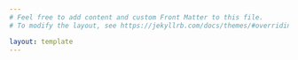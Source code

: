 ```yaml
---
# Feel free to add content and custom Front Matter to this file.
# To modify the layout, see https://jekyllrb.com/docs/themes/#overriding-theme-defaults

layout: template
---
```

